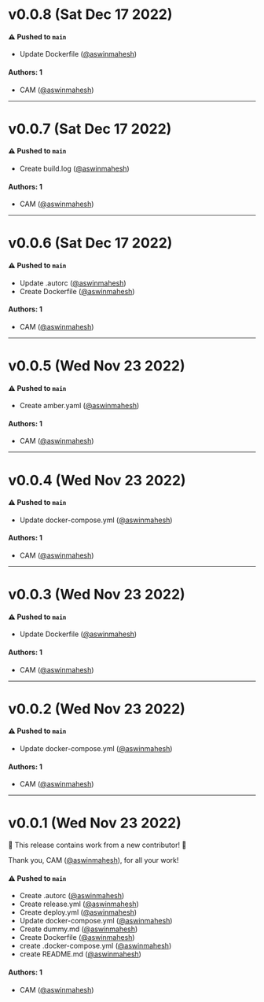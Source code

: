 # v0.0.8 (Sat Dec 17 2022)

#### ⚠️ Pushed to `main`

- Update Dockerfile ([@aswinmahesh](https://github.com/aswinmahesh))

#### Authors: 1

- CAM ([@aswinmahesh](https://github.com/aswinmahesh))

---

# v0.0.7 (Sat Dec 17 2022)

#### ⚠️ Pushed to `main`

- Create build.log ([@aswinmahesh](https://github.com/aswinmahesh))

#### Authors: 1

- CAM ([@aswinmahesh](https://github.com/aswinmahesh))

---

# v0.0.6 (Sat Dec 17 2022)

#### ⚠️ Pushed to `main`

- Update .autorc ([@aswinmahesh](https://github.com/aswinmahesh))
- Create Dockerfile ([@aswinmahesh](https://github.com/aswinmahesh))

#### Authors: 1

- CAM ([@aswinmahesh](https://github.com/aswinmahesh))

---

# v0.0.5 (Wed Nov 23 2022)

#### ⚠️ Pushed to `main`

- Create amber.yaml ([@aswinmahesh](https://github.com/aswinmahesh))

#### Authors: 1

- CAM ([@aswinmahesh](https://github.com/aswinmahesh))

---

# v0.0.4 (Wed Nov 23 2022)

#### ⚠️ Pushed to `main`

- Update docker-compose.yml ([@aswinmahesh](https://github.com/aswinmahesh))

#### Authors: 1

- CAM ([@aswinmahesh](https://github.com/aswinmahesh))

---

# v0.0.3 (Wed Nov 23 2022)

#### ⚠️ Pushed to `main`

- Update Dockerfile ([@aswinmahesh](https://github.com/aswinmahesh))

#### Authors: 1

- CAM ([@aswinmahesh](https://github.com/aswinmahesh))

---

# v0.0.2 (Wed Nov 23 2022)

#### ⚠️ Pushed to `main`

- Update docker-compose.yml ([@aswinmahesh](https://github.com/aswinmahesh))

#### Authors: 1

- CAM ([@aswinmahesh](https://github.com/aswinmahesh))

---

# v0.0.1 (Wed Nov 23 2022)

:tada: This release contains work from a new contributor! :tada:

Thank you, CAM ([@aswinmahesh](https://github.com/aswinmahesh)), for all your work!

#### ⚠️ Pushed to `main`

- Create .autorc ([@aswinmahesh](https://github.com/aswinmahesh))
- Create release.yml ([@aswinmahesh](https://github.com/aswinmahesh))
- Create deploy.yml ([@aswinmahesh](https://github.com/aswinmahesh))
- Update docker-compose.yml ([@aswinmahesh](https://github.com/aswinmahesh))
- Create dummy.md ([@aswinmahesh](https://github.com/aswinmahesh))
- Create Dockerfile ([@aswinmahesh](https://github.com/aswinmahesh))
- create .docker-compose.yml ([@aswinmahesh](https://github.com/aswinmahesh))
- create README.md ([@aswinmahesh](https://github.com/aswinmahesh))

#### Authors: 1

- CAM ([@aswinmahesh](https://github.com/aswinmahesh))
